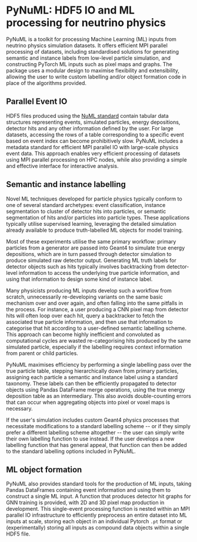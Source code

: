# PyNuML: HDF5 IO and ML processing for neutrino physics

PyNuML is a toolkit for processing Machine Learning (ML) inputs from neutrino physics simulation datasets. It offers efficient MPI parallel processing of datasets, including standardised solutions for generating semantic and instance labels from low-level particle simulation, and constructing PyTorch ML inputs such as pixel maps and graphs. The package uses a modular design to maximise flexibility and extensibility, allowing the user to write custom labelling and/or object formation code in place of the algorithms provided.

## Parallel Event IO

HDF5 files produced using the [NuML standard](https://github.com/vhewes/numl) contain tabular data structures representing events, simulated particles, energy depositions, detector hits and any other information defined by the user. For large datasets, accessing the rows of a table corresponding to a specific event based on event index can become prohibitively slow. PyNuML includes a metadata standard for efficient MPI parallel IO with large-scale physics event data. This approach enables very efficient processing of datasets using MPI parallel processing on HPC nodes, while also providing a simple and effective interface for interactive analysis.

## Semantic and instance labelling

Novel ML techniques developed for particle physics typically conform to one of several standard archetypes: event classification, instance segmentation to cluster of detector hits into particles, or semantic segmentation of hits and/or particles into particle types. These applications typically utilise supervised learning, leveraging the detailed simulation already available to produce truth-labelled ML objects for model training.

Most of these experiments utilise the same primary workflow: primary particles from a generator are passed into Geant4 to simulate true energy depositions, which are in turn passed through detector simulation to produce simulated raw detector output. Generating ML truth labels for detector objects such as hits typically involves backtracking from detector-level information to access the underlying true particle information, and using that information to design some kind of instance label.

Many physicists producing ML inputs develop such a workflow from scratch, unnecessarily re-developing variants on the same basic mechanism over and over again, and often falling into the same pitfalls in the process. For instance, a user producing a CNN pixel map from detector hits will often loop over each hit, query a backtracker to fetch the associated true particle information, and then use that information to categorise that hit according to a user-defined semantic labelling scheme. This approach can become highly inefficient and convoluted as computational cycles are wasted re-categorising hits produced by the same simulated particle, especially if the labelling requires context information from parent or child particles.

PyNuML maximises efficiency by performing a single labelling pass over the true particle table, stepping hierarchically down from primary particles, assigning each particle a semantic and instance label using a standard taxonomy. These labels can then be efficiently propagated to detector objects using Pandas DataFrame merge operations, using the true energy deposition table as an intermediary. This also avoids double-counting errors that can occur when aggregating objects into pixel or voxel maps is necessary.

If the user's simulation includes custom Geant4 physics processes that necessitate modifications to a standard labelling scheme -- or if they simply prefer a different labelling scheme altogether -- the user can simply write their own labelling function to use instead. If the user develops a new labelling function that has general appeal, that function can then be added to the standard labelling options included in PyNuML.

## ML object formation

PyNuML also provides standard tools for the production of ML inputs, taking Pandas DataFrames containing event information and using them to construct a single ML input. A function that produces detector hit graphs for GNN training is provided, with 2D and 3D pixel map production in development. This single-event processing function is nested within an MPI parallel IO infrastructure to efficiently preprocess an entire dataset into ML inputs at scale, storing each object in an individual Pytorch `.pt` format or (experimentally) storing all inputs as compound data objects within a single HDF5 file.
